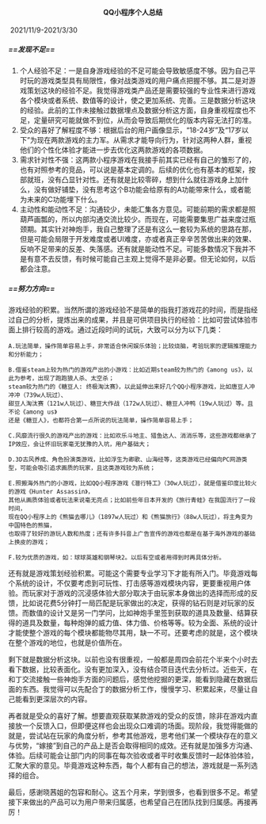 ####                                                                                                                                         <center>QQ小程序个人总结</center>

​                                                                                  2021/11/9-2021/3/30

##### ==发现不足==

1. 个人经验不足：一是自身游戏经验的不足可能会导致敏感度不够。因为自己平时玩的游戏类型具有局限性，像对战类游戏的用户痛点把握不够。其二是对游戏策划这块的经验不足。我觉得游戏类产品还是需要较强的专业性来进行游戏各个模块或者系统、数值等的设计，使之更加系统、完善。三是数据分析这块的经验。此前的工作未接触过数据埋点及数据分析这方面，自身重视程度也不足，定量研究可能就做不到位，从而会导致后期优化的版本内容无法打的准。
2. 受众的喜好了解程度不够：根据后台的用户画像显示，“18-24岁”及“17岁以下”为现在两款游戏的主力军。从需求才能导向行为，针对这两种人群，重视他们的个性化体验才能进一步去优化这两款游戏的各项数据。
3. 需求针对性不强：这两款小程序游戏在我接手前其实已经有自己的雏形了的，也有对照参考的竞品，可以说是基本定调的。后续的优化也有基本的框架，按部就班，没有凸显针对性。还有就是比较零碎，想到什么就往游戏身上加什么，没有做好铺垫，没有思考这个B功能会给原有的A功能带来什么，或者能为未来的C功能埋下什么。
4. 主动性和能动性不足：沟通较少，未能汇集各方意见。可能前期的需求都是照葫芦画瓢的，所以内部沟通交流比较少。而现在，可能需要集思广益来度过瓶颈期。其实针对神炮手，我自己整理了还是有这么一套较为系统的思路在那，但是可能会局限于开发难度或者UI难度，亦或者真正辛辛苦苦做出来的效果、反响不足带来的反差、失落感。还有就是能动性不足。可能多数情况下我并不是有意不去反馈，有时候可能自己主观上觉得不是非必要。但无论如何，以后都会注意。

##### ==努力方向==

游戏经验的积累。当然所谓的游戏经验不是简单的指我打游戏花的时间，而是指经过自己的分析，提炼出来的成果，并且是可供项目执行的经验：比如可尝试体验市面上排行较高的游戏。通过近段时间的试玩，大致可以分为以下几类：

```
A.玩法简单，操作简单容易上手，非常适合休闲娱乐体验；比较烧脑，考验玩家的逻辑推理能力和分析能力；
```

```
B.借鉴steam上较为热门的游戏产出的小游戏：比如近期steam较为热门的《among us》，以此为参考，出现了跑跑狼人杀、太空杀；
steam较为热门的《糖豆人: 终极淘汰赛》，以此延伸出来好几个QQ小程序游戏，比如唐豆人冲冲冲（739w人玩过）、
甜豆人淘汰赛（121w人玩过）、糖豆大作战（172w人玩过）、糖豆人冲鸭（19w人玩过）等。且不论《among us》
还是《糖豆人》，也都符合第一点所说的玩法简单，操作简单容易上手；
```

```
C.风靡流行很久的游戏产出的游戏：比如欢乐斗地主、猎鱼达人、消消乐等，这些游戏都继承了IP效应，会让怀旧玩家毫无犹豫的入坑，用户基础大；
```

```
D.3D古风养成、角色扮演类游戏，比如浮生为卿歌、山海经等，这类游戏已经偏向PC网游类型，可能会吸引追求画质的玩家，且这类游戏较为系统；
```

```
E.照搬海外热门的小游戏，比如QQ小程序游戏《潜行特工》（30w人玩过），就是借鉴印度比较火的游戏《Hunter Assassin》，
其他从画质体验或者玩法来说毫无亮点；比如前些年日本开发的《旅行青蛙》在我国流行了一段时间，
现在QQ小程序上的《熊猫去哪儿》（1897w人玩过）和《熊猫旅行》（88w人玩过），将主角变为中国特色的熊猫，
也取得了较好的游玩人数和热度；还有许多抖音上广告宣传的游戏也都是在基于海外游戏的基础上换皮的游戏；
```

```
F.较为优质的游戏，如：球球英雄和钢琴块2。以后有空或者用得到时再具体分析。
```

还有就是游戏策划经验积累。可能这个需要专业学习下才能有所入门。毕竟游戏每个系统的设计，不仅要考虑到可玩性、打击感等游戏模块内容，更要重视用户体验。而玩家对于游戏的沉浸感体验大部分取决于由玩家本身做出的选择而形成的反馈，比如说花费5分钟打一局匹配是玩家做出的决定，获得的钻石则是对玩家的反馈。而数值的设计又是另一门学问，比如神炮手里签到获取的道具及数量、结算获得的道具及数量，每种炮弹的威力值、体力值、价格等等。较为全面、系统的设计才能使整个游戏的每个模块都能物尽其用，缺一不可。还要考虑的就是，这个模块在整个游戏的地位，也就是价值所在。

剩下就是数据分析这块。以前也没有很重视，一般都是周四会前花个半来个小时去看下数据，比较表面化。没有更加深入，没有结合项目迭代去分析过。近些天，在和丁交流接触一些神炮手方面的问题后，感觉他挖掘的更深，能看到隐藏在数据后面的东西。我觉得可以先配合丁的数据分析工作，慢慢学习、积累起来，尽量让自己能看到更深层次的内容。

再者就是受众的喜好了解。想要直观获取某款游戏的受众的反馈，除非在游戏内直接放一个反馈入口，但即便这样也会出现众口难调的场面。现阶段，我觉得能做的就是，尝试站在玩家的角度分析，参考其他游戏，思考他们某一个模块存在的意义与优势，“嫁接”到自己的产品上是否会取得相同的成效。还有就是加强多方沟通、体验。后续可能会让部门内的同事在每次验收或者平时收集反馈时一起体验体验，汇聚大家的意见。毕竟游戏这种东西，每个人都有自己的想法，游戏就是一系列选择的组合。

最后，感谢晓茜姐的包容和耐心。这五个月来，学到很多，也看到很多不足。希望接下来做出的产品可以为用户带来归属感，也希望自己在团队找到归属感。再接再厉！

